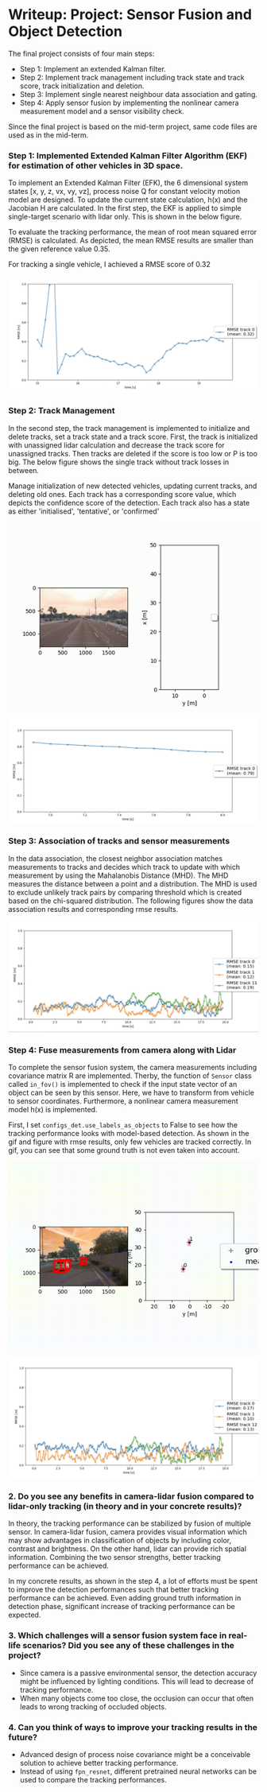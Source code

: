 # Writeup: Project: Sensor Fusion and Object Detection
The final project consists of four main steps:

- Step 1: Implement an extended Kalman filter.
- Step 2: Implement track management including track state and track score, track initialization and deletion.
- Step 3: Implement single nearest neighbour data association and gating.
- Step 4: Apply sensor fusion by implementing the nonlinear camera measurement model and a sensor visibility check.

Since the final project is based on the mid-term project, same code files are used as in the mid-term.

### Step 1: Implemented Extended Kalman Filter Algorithm (EKF) for estimation of other vehicles in 3D space.
To implement an Extended Kalman Filter (EFK), the 6 dimensional system states [x, y, z, vx, vy, vz], process noise Q for constant velocity motion model are designed. To update the current state calculation, h(x) and the Jacobian H are calculated. In the first step, the EKF is applied to simple single-target scenario with lidar only. This is shown in the below figure.

To evaluate the tracking performance, the mean of root mean squared error (RMSE) is calculated. As depicted, the mean RMSE results are smaller than the given reference value 0.35. 

For tracking a single vehicle, I achieved a RMSE score of 0.32

![RMSE plot](./img/RMSE1.png)


### Step 2: Track Management
In the second step, the track management is implemented to initialize and delete tracks, set a track state and a track score. First, the track is initialized with unassigned lidar calculation and decrease the track score for unassigned tracks. Then tracks are deleted if the score is too low or P is too big. The below figure shows the single track without track losses in between.

Manage initialization of new detected vehicles, updating current tracks, and deleting old ones. Each track has a corresponding score value, which depicts the confidence score of the detection. Each track also has a state as either 'initialised', 'tentative', or 'confirmed'


![Track Management](./img/track_management.gif)

![RMSE plot](./img/RMSE2.png)


### Step 3: Association of tracks and sensor measurements
In the data association, the closest neighbor association matches measurements to tracks and decides which track to update with which measurement by using the Mahalanobis Distance (MHD). The MHD measures the distance between a point and a distribution. The MHD is used to exclude unlikely track pairs by comparing threshold which is created based on the chi-squared distribution. The following figures show the data association results and corresponding rmse results.



![RMSE plot](./img/RMSE3.png)


### Step 4: Fuse measurements from camera along with Lidar
To complete the sensor fusion system, the camera measurements including covariance matrix R are implemented. Therby, the function of ``Sensor`` class called ``in_fov()`` is implemented to check if the input state vector of an object can be seen by this sensor. Here, we have to transform from vehicle to sensor coordinates. Furthermore, a nonlinear camera measurement model h(x) is implemented.

First, I set ``configs_det.use_labels_as_objects`` to False to see how the tracking performance looks with model-based detection. As shown in the gif and figure with rmse results, only few vehicles are tracked correctly. In gif, you can see that some ground truth is not even taken into account. 


![Multi target tracking](./img/multi_target_tracking.gif)

![RMSE plot](./img/RMSE4.png)


### 2. Do you see any benefits in camera-lidar fusion compared to lidar-only tracking (in theory and in your concrete results)? 
In theory, the tracking performance can be stabilized by fusion of multiple sensor. In camera-lidar fusion, camera provides visual information which may show advantages in classification of objects by including color, contrast and brightness. On the other hand, lidar can provide rich spatial information. Combining the two sensor strengths, better tracking performance can be achieved.

In my concrete results, as shown in the step 4, a lot of efforts must be spent to improve the detection performances such that better tracking performance can be achieved. Even adding ground truth information in detection phase, significant increase of tracking performance can be expected. 

### 3. Which challenges will a sensor fusion system face in real-life scenarios? Did you see any of these challenges in the project?
- Since camera is a passive environmental sensor, the detection accuracy might be influenced by lighting conditions. This will lead to decrease of tracking performance.
- When many objects come too close, the occlusion can occur that often leads to wrong tracking of occluded objects.

### 4. Can you think of ways to improve your tracking results in the future?
- Advanced design of process noise covariance might be a conceivable solution to achieve better tracking performance.
- Instead of using `fpn_resnet`, different pretrained neural networks can be used to compare the tracking performances. 


